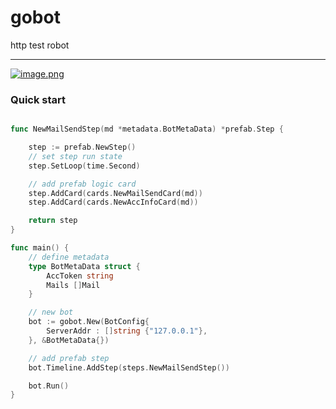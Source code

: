 # gobot
http test robot

---
[![image.png](https://i.postimg.cc/Z5XFtxKH/image.png)](https://postimg.cc/PCz81ZDv)


### Quick start
```go

func NewMailSendStep(md *metadata.BotMetaData) *prefab.Step {

    step := prefab.NewStep()
    // set step run state
	step.SetLoop(time.Second)

    // add prefab logic card
	step.AddCard(cards.NewMailSendCard(md))
	step.AddCard(cards.NewAccInfoCard(md))

	return step
}

func main() {
    // define metadata
    type BotMetaData struct {
        AccToken string
        Mails []Mail
    } 

    // new bot
    bot := gobot.New(BotConfig{
        ServerAddr : []string {"127.0.0.1"},
    }, &BotMetaData{})

    // add prefab step
    bot.Timeline.AddStep(steps.NewMailSendStep())

    bot.Run()
}

```